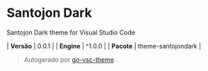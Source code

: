 # Santojon Dark

Santojon Dark theme for Visual Studio Code

| **Versão** | 0.0.1 |
| **Engine** | ^1.0.0 |
| **Pacote** | theme-santojondark |

> Autogerado por [go-vsc-theme](https://github.com/natalbu/go-vsc-theme).
